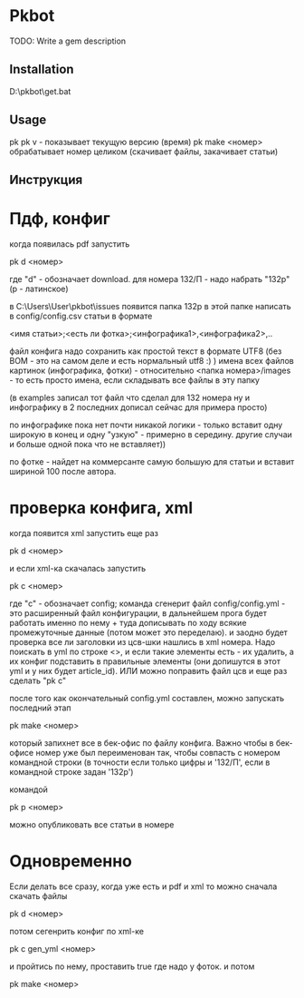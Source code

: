 # Pkbot

TODO: Write a gem description

## Installation

D:\pkbot\get.bat

## Usage

pk <command> <arguments>
pk v - показывает текущую версию (время)
pk make <номер> обрабатывает номер целиком (скачивает файлы, закачивает статьи)

## Инструкция

# Пдф, конфиг

когда появилась pdf запустить 

  pk d <номер>

где "d" - обозначает download. для номера 132/П - надо набрать "132p" (p - латинское)

в C:\Users\User\pkbot\issues появится папка 132p
в этой папке написать в config/config.csv статьи в формате

<имя статьи>;<есть ли фотка>;<инфографика1>,<инфографика2>,..

файл конфига надо сохранить как простой текст в формате UTF8 (без BOM - это на самом деле и есть нормальный utf8 :) )
имена всех файлов картинок (инфографика, фотки) - относительно <папка номера>/images - то есть просто имена, если складывать все файлы в эту папку

(в examples записал тот файл что сделал для 132 номера ну и инфографику в 2 последних дописал сейчас для примера просто)

по инфографике пока нет почти никакой логики - только вставит одну широкую в конец и одну "узкую" - примерно в середину. другие случаи и больше одной пока что не вставляет))

по фотке - найдет на коммерсанте самую большую для статьи и вставит шириной 100 после автора.


# проверка конфига, xml

когда появится xml запустить еще раз

  pk d <номер>

и если xml-ка скачалась запустить

  pk c <номер>

где "c" - обозначает config; команда сгенерит файл config/config.yml - это расширенный файл конфигурации, в дальнейшем прога будет работать именно по нему + туда дописывать по ходу всякие промежуточные данные (потом может это переделаю). и заодно будет проверка все ли заголовки из цсв-шки нашлись в xml номера. Надо поискать в yml по строке <<NOT FOUND>>, и если такие элементы есть - их удалить, а их конфиг подставить в правильные элементы (они допишутся в этот yml и у них будет article_id). ИЛИ можно поправить файл цсв и еще раз сделать "pk c"

после того как окончательный config.yml составлен, можно запускать последний этап

  pk make <номер>

который запихнет все в бек-офис по файлу конфига. Важно чтобы в бек-офисе номер уже был переименован так, чтобы совпасть с номером командной строки (в точности если только цифры и '132/П', если в командной строке задан '132p')

командой

  pk p <номер>

можно опубликовать все статьи в номере


# Одновременно

Если делать все сразу, когда уже есть и pdf и xml то можно сначала скачать файлы

  pk d <номер>

потом сегенрить конфиг по xml-ке

  pk c gen_yml <номер>

и пройтись по нему, проставить true где надо у фоток. и потом

  pk make <номер>